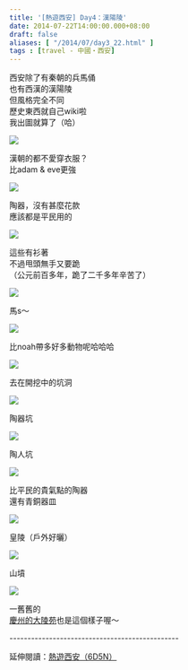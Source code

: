 ```yaml
---
title: '[熱遊西安] Day4：漢陽陵'
date: 2014-07-22T14:00:00.000+08:00
draft: false
aliases: [ "/2014/07/day3_22.html" ]
tags : [travel - 中國・西安]
---
```


西安除了有秦朝的兵馬俑  
也有西漢的漢陽陵  
但風格完全不同  
歷史東西就自己wiki啦  
我出圖就算了（哈）  

![](/images/xian4a.jpg)

漢朝的都不愛穿衣服？  
比adam & eve更強  

![](/images/xian4a1.jpg)

陶器，沒有甚麼花款  
應該都是平民用的  

![](/images/xian4a2.jpg)

這些有衫著  
不過甩頭無手又要跪  
（公元前百多年，跪了二千多年辛苦了）  

![](/images/xian4a3.jpg)

馬s～  

![](/images/xian4a4.jpg)

比noah帶多好多動物呢哈哈哈  

![](/images/xian4a5.jpg)

去在開挖中的坑洞  

![](/images/xian4a6.jpg)

陶器坑  

![](/images/xian4a7.jpg)

陶人坑  

![](/images/xian4a8.jpg)

比平民的貴氣點的陶器  
還有青銅器皿  

![](/images/xian4a9.jpg)

皇陵（戶外好曬）  

![](/images/xian4a10.jpg)

山墳  

![](/images/xian4a11.jpg)

一舊舊的  
[慶州的大陵苑](https://hidie.net/busanjj1g/)也是這個樣子喔～  
  
\-----------------------------------------------  
  
延伸閱讀：[熱遊西安（6D5N）](https://hidie.net/xian6d5n/)
